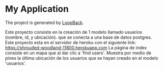 # My Application

The project is generated by [LoopBack](http://loopback.io).

Este proyecto consiste en la creación de 1 modelo llamado usuarios (nombre, id, y ubicación). que se conecta a una base de datos postgres.
Este proyecto esta en el servidor de heroku con el siguiente link: https://shrouded-woodland-11800.herokuapp.com 
La página de index consiste en un mapa que al dar clic a 'find users'. Muestra por medio de pines la última ubicación de los usuarios que se hayan creado en el modelo 'usuarios'.